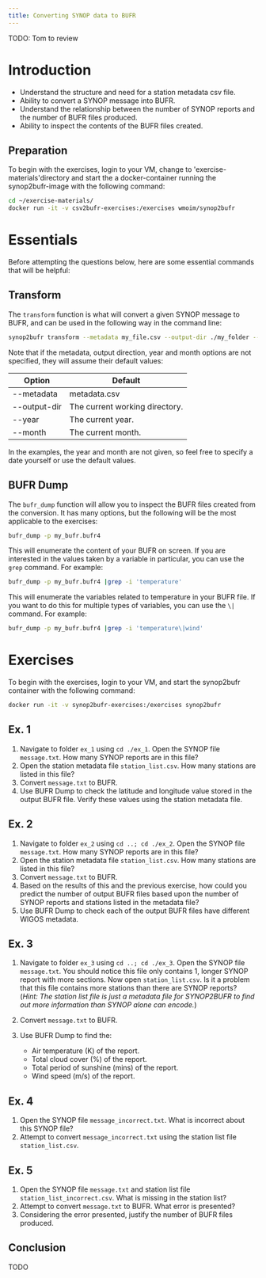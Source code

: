 ```yaml
---
title: Converting SYNOP data to BUFR
---
```


TODO: Tom to review

# Introduction

- Understand the structure and need for a station metadata csv file.
- Ability to convert a SYNOP message into BUFR.
- Understand the relationship between the number of SYNOP reports and the number of BUFR files produced.
- Ability to inspect the contents of the BUFR files created.

## Preparation

To begin with the exercises, login to your VM, change to 'exercise-materials'directory and start the a docker-container running the synop2bufr-image with the following command:

```bash
cd ~/exercise-materials/
docker run -it -v csv2bufr-exercises:/exercises wmoim/synop2bufr
```

# Essentials

Before attempting the questions below, here are some essential commands that will be helpful:

## Transform
The `transform` function is what will convert a given SYNOP message to BUFR, and can be used in the following way in the command line:

```bash
synop2bufr transform --metadata my_file.csv --output-dir ./my_folder --year message_year --month message_month my_SYNOP.txt
```

Note that if the metadata, output direction, year and month options are not specified, they will assume their default values:

| Option      | Default |
| ----------- | ----------- |
| --metadata | metadata.csv |
| --output-dir | The current working directory. |
| --year | The current year. |
| --month | The current month. |

In the examples, the year and month are not given, so feel free to specify a date yourself or use the default values.

## BUFR Dump
The `bufr_dump` function will allow you to inspect the BUFR files created from the conversion. It has many options, but the following will be the most applicable to the exercises:

```bash
bufr_dump -p my_bufr.bufr4
```

This will enumerate the content of your BUFR on screen. If you are interested in the values taken by a variable in particular, you can use the `grep` command. For example:

```bash
bufr_dump -p my_bufr.bufr4 |grep -i 'temperature'
```

This will enumerate the variables related to temperature in your BUFR file. If you want to do this for multiple types of variables, you can use the `\|` command. For example:

```bash
bufr_dump -p my_bufr.bufr4 |grep -i 'temperature\|wind'
```

# Exercises

To begin with the exercises, login to your VM, and start the synop2bufr container with the following command:

```bash
docker run -it -v synop2bufr-exercises:/exercises synop2bufr
```

## Ex. 1

1. Navigate to folder `ex_1` using `cd ./ex_1`. Open the SYNOP file `message.txt`. How many SYNOP reports are in this file?
1. Open the station metadata file `station_list.csv`. How many stations are listed in this file?
1. Convert `message.txt` to BUFR.
1. Use BUFR Dump to check the latitude and longitude value stored in the output BUFR file. Verify these values using the station metadata file.

## Ex. 2

1. Navigate to folder `ex_2` using `cd ..; cd ./ex_2`. Open the SYNOP file `message.txt`. How many SYNOP reports are in this file?
1. Open the station metadata file `station_list.csv`. How many stations are listed in this file?
1. Convert `message.txt` to BUFR.
1. Based on the results of this and the previous exercise, how could you predict the number of output BUFR files based upon the number of SYNOP reports and stations listed in the metadata file?
1. Use BUFR Dump to check each of the output BUFR files have different WIGOS metadata.

## Ex. 3

1. Navigate to folder `ex_3` using `cd ..; cd ./ex_3`. Open the SYNOP file `message.txt`. You should notice this file only contains 1, longer SYNOP report with more sections. Now open `station_list.csv`. Is it a problem that this file contains more stations than there are SYNOP reports?\
   (_Hint: The station list file is just a metadata file for SYNOP2BUFR to find out more information than SYNOP alone can encode._)

1. Convert `message.txt` to BUFR.
1. Use BUFR Dump to find the:
   * Air temperature (K) of the report.
   * Total cloud cover (%) of the report.
   * Total period of sunshine (mins) of the report.
   * Wind speed (m/s) of the report.

## Ex. 4

1. Open the SYNOP file `message_incorrect.txt`. What is incorrect about this SYNOP file?
1. Attempt to convert `message_incorrect.txt` using the station list file `station_list.csv`.

## Ex. 5

1. Open the SYNOP file `message.txt` and station list file\
`station_list_incorrect.csv`. What is missing in the station list?
1. Attempt to convert `message.txt` to BUFR. What error is presented?
1. Considering the error presented, justify the number of BUFR files produced.


## Conclusion

TODO

